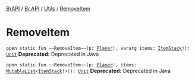 [BrAPI](../../index.md) / [Br.API](../index.md) / [Utils](index.md) / [RemoveItem](./-remove-item.md)

# RemoveItem

`open static fun ~~RemoveItem~~(p: `[`Player`](https://hub.spigotmc.org/javadocs/spigot/org/bukkit/entity/Player.html)`!, vararg items: `[`ItemStack`](https://hub.spigotmc.org/javadocs/spigot/org/bukkit/inventory/ItemStack.html)`!): `[`Unit`](https://kotlinlang.org/api/latest/jvm/stdlib/kotlin/-unit/index.html)
**Deprecated:** Deprecated in Java


`open static fun ~~RemoveItem~~(p: `[`Player`](https://hub.spigotmc.org/javadocs/spigot/org/bukkit/entity/Player.html)`!, items: `[`MutableList`](https://kotlinlang.org/api/latest/jvm/stdlib/kotlin.collections/-mutable-list/index.html)`<`[`ItemStack`](https://hub.spigotmc.org/javadocs/spigot/org/bukkit/inventory/ItemStack.html)`!>!): `[`Unit`](https://kotlinlang.org/api/latest/jvm/stdlib/kotlin/-unit/index.html)
**Deprecated:** Deprecated in Java

